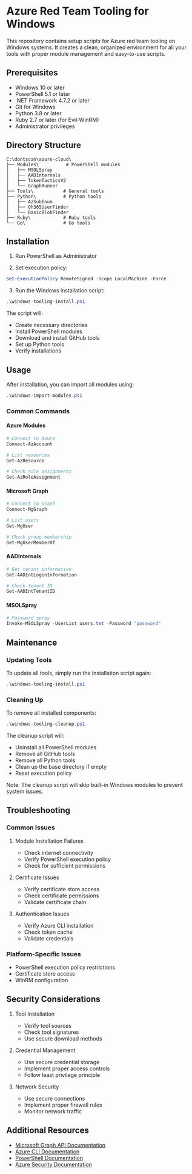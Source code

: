 # Azure Red Team Tooling for Windows

This repository contains setup scripts for Azure red team tooling on Windows systems. It creates a clean, organized environment for all your tools with proper module management and easy-to-use scripts.

## Prerequisites

- Windows 10 or later
- PowerShell 5.1 or later
- .NET Framework 4.7.2 or later
- Git for Windows
- Python 3.8 or later
- Ruby 2.7 or later (for Evil-WinRM)
- Administrator privileges

## Directory Structure

```
C:\dontscan\azure-cloud\
├── Modules\          # PowerShell modules
│   ├── MSOLSpray
│   ├── AADInternals
│   ├── TokenTacticsV2
│   └── GraphRunner
├── Tools\           # General tools
├── Python\          # Python tools
│   ├── AzSubEnum
│   ├── Oh365UserFinder
│   └── BasicBlobFinder
├── Ruby\            # Ruby tools
└── Go\              # Go tools
```

## Installation

1. Run PowerShell as Administrator

2. Set execution policy:
```powershell
Set-ExecutionPolicy RemoteSigned -Scope LocalMachine -Force
```

3. Run the Windows installation script:
```powershell
.\windows-tooling-install.ps1
```

The script will:
- Create necessary directories
- Install PowerShell modules
- Download and install GitHub tools
- Set up Python tools
- Verify installations

## Usage

After installation, you can import all modules using:
```powershell
.\windows-import-modules.ps1
```

### Common Commands

#### Azure Modules
```powershell
# Connect to Azure
Connect-AzAccount

# List resources
Get-AzResource

# Check role assignments
Get-AzRoleAssignment
```

#### Microsoft Graph
```powershell
# Connect to Graph
Connect-MgGraph

# List users
Get-MgUser

# Check group membership
Get-MgUserMemberOf
```

#### AADInternals
```powershell
# Get tenant information
Get-AADIntLoginInformation

# Check tenant ID
Get-AADIntTenantID
```

#### MSOLSpray
```powershell
# Password spray
Invoke-MSOLSpray -UserList users.txt -Password "password"
```

## Maintenance

### Updating Tools
To update all tools, simply run the installation script again:
```powershell
.\windows-tooling-install.ps1
```

### Cleaning Up
To remove all installed components:
```powershell
.\windows-tooling-cleanup.ps1
```

The cleanup script will:
- Uninstall all PowerShell modules
- Remove all GitHub tools
- Remove all Python tools
- Clean up the base directory if empty
- Reset execution policy

Note: The cleanup script will skip built-in Windows modules to prevent system issues.

## Troubleshooting

### Common Issues

1. Module Installation Failures
   - Check internet connectivity
   - Verify PowerShell execution policy
   - Check for sufficient permissions

2. Certificate Issues
   - Verify certificate store access
   - Check certificate permissions
   - Validate certificate chain

3. Authentication Issues
   - Verify Azure CLI installation
   - Check token cache
   - Validate credentials

### Platform-Specific Issues

- PowerShell execution policy restrictions
- Certificate store access
- WinRM configuration

## Security Considerations

1. Tool Installation
   - Verify tool sources
   - Check tool signatures
   - Use secure download methods

2. Credential Management
   - Use secure credential storage
   - Implement proper access controls
   - Follow least privilege principle

3. Network Security
   - Use secure connections
   - Implement proper firewall rules
   - Monitor network traffic

## Additional Resources

- [Microsoft Graph API Documentation](https://learn.microsoft.com/en-us/graph/overview)
- [Azure CLI Documentation](https://learn.microsoft.com/en-us/cli/azure/)
- [PowerShell Documentation](https://learn.microsoft.com/en-us/powershell/)
- [Azure Security Documentation](https://learn.microsoft.com/en-us/azure/security/) 

